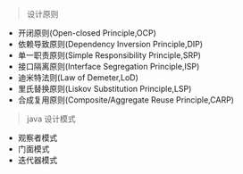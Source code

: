> 设计原则

- 开闭原则(Open-closed Principle,OCP)
- 依赖导致原则(Dependency Inversion Principle,DIP)
- 单一职责原则(Simple Responsibility Principle,SRP)
- 接口隔离原则(Interface Segregation Principle,ISP)
- 迪米特法则(Law of Demeter,LoD)
- 里氏替换原则(Liskov Substitution Principle,LSP)
- 合成复用原则(Composite/Aggregate Reuse Principle,CARP)

> java 设计模式

- 观察者模式
- 门面模式
- 迭代器模式